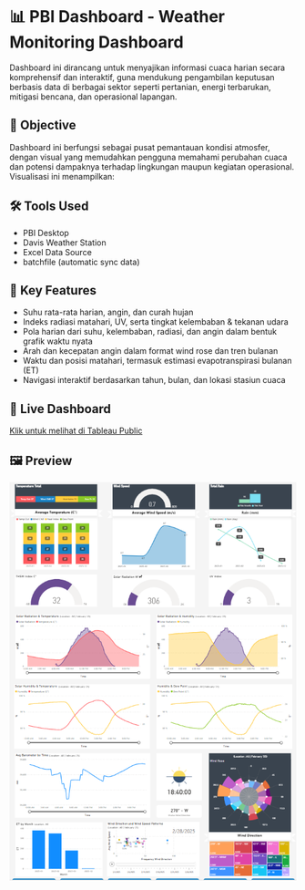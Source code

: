 # 📊 PBI Dashboard - Weather Monitoring Dashboard

Dashboard ini dirancang untuk menyajikan informasi cuaca harian secara komprehensif dan interaktif, guna mendukung pengambilan keputusan berbasis data di berbagai sektor seperti pertanian, energi terbarukan, mitigasi bencana, dan operasional lapangan.

## 🎯 Objective
Dashboard ini berfungsi sebagai pusat pemantauan kondisi atmosfer, dengan visual yang memudahkan pengguna memahami perubahan cuaca dan potensi dampaknya terhadap lingkungan maupun kegiatan operasional.
Visualisasi ini menampilkan:

## 🛠 Tools Used
- PBI Desktop
- Davis Weather Station
- Excel Data Source
- batchfile (automatic sync data)

## 📌 Key Features
- Suhu rata-rata harian, angin, dan curah hujan
- Indeks radiasi matahari, UV, serta tingkat kelembaban & tekanan udara
- Pola harian dari suhu, kelembaban, radiasi, dan angin dalam bentuk grafik waktu nyata
- Arah dan kecepatan angin dalam format wind rose dan tren bulanan
- Waktu dan posisi matahari, termasuk estimasi evapotranspirasi bulanan (ET)
- Navigasi interaktif berdasarkan tahun, bulan, dan lokasi stasiun cuaca
  
## 🔗 Live Dashboard
[Klik untuk melihat di Tableau Public](https://public.tableau.com/views/sales-dashboard-example)

## 🖼️ Preview
![Dashboard Screenshot](./dashboard.png)
